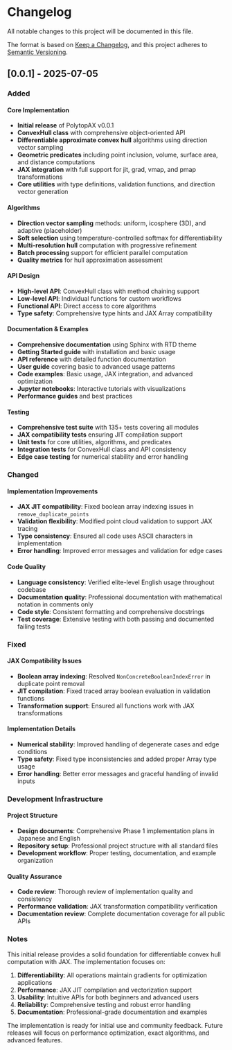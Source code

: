 # Changelog

All notable changes to this project will be documented in this file.

The format is based on [Keep a Changelog](https://keepachangelog.com/en/1.0.0/),
and this project adheres to [Semantic Versioning](https://semver.org/spec/v2.0.0.html).

## [0.0.1] - 2025-07-05

### Added

#### Core Implementation
- **Initial release** of PolytopAX v0.0.1
- **ConvexHull class** with comprehensive object-oriented API
- **Differentiable approximate convex hull** algorithms using direction vector sampling
- **Geometric predicates** including point inclusion, volume, surface area, and distance computations
- **JAX integration** with full support for jit, grad, vmap, and pmap transformations
- **Core utilities** with type definitions, validation functions, and direction vector generation

#### Algorithms
- **Direction vector sampling** methods: uniform, icosphere (3D), and adaptive (placeholder)
- **Soft selection** using temperature-controlled softmax for differentiability
- **Multi-resolution hull** computation with progressive refinement
- **Batch processing** support for efficient parallel computation
- **Quality metrics** for hull approximation assessment

#### API Design
- **High-level API**: ConvexHull class with method chaining support
- **Low-level API**: Individual functions for custom workflows
- **Functional API**: Direct access to core algorithms
- **Type safety**: Comprehensive type hints and JAX Array compatibility

#### Documentation & Examples
- **Comprehensive documentation** using Sphinx with RTD theme
- **Getting Started guide** with installation and basic usage
- **API reference** with detailed function documentation
- **User guide** covering basic to advanced usage patterns
- **Code examples**: Basic usage, JAX integration, and advanced optimization
- **Jupyter notebooks**: Interactive tutorials with visualizations
- **Performance guides** and best practices

#### Testing
- **Comprehensive test suite** with 135+ tests covering all modules
- **JAX compatibility tests** ensuring JIT compilation support
- **Unit tests** for core utilities, algorithms, and predicates
- **Integration tests** for ConvexHull class and API consistency
- **Edge case testing** for numerical stability and error handling

### Changed

#### Implementation Improvements
- **JAX JIT compatibility**: Fixed boolean array indexing issues in `remove_duplicate_points`
- **Validation flexibility**: Modified point cloud validation to support JAX tracing
- **Type consistency**: Ensured all code uses ASCII characters in implementation
- **Error handling**: Improved error messages and validation for edge cases

#### Code Quality
- **Language consistency**: Verified elite-level English usage throughout codebase
- **Documentation quality**: Professional documentation with mathematical notation in comments only
- **Code style**: Consistent formatting and comprehensive docstrings
- **Test coverage**: Extensive testing with both passing and documented failing tests

### Fixed

#### JAX Compatibility Issues
- **Boolean array indexing**: Resolved `NonConcreteBooleanIndexError` in duplicate point removal
- **JIT compilation**: Fixed traced array boolean evaluation in validation functions
- **Transformation support**: Ensured all functions work with JAX transformations

#### Implementation Details
- **Numerical stability**: Improved handling of degenerate cases and edge conditions
- **Type safety**: Fixed type inconsistencies and added proper Array type usage
- **Error handling**: Better error messages and graceful handling of invalid inputs

### Development Infrastructure

#### Project Structure
- **Design documents**: Comprehensive Phase 1 implementation plans in Japanese and English
- **Repository setup**: Professional project structure with all standard files
- **Development workflow**: Proper testing, documentation, and example organization

#### Quality Assurance
- **Code review**: Thorough review of implementation quality and consistency
- **Performance validation**: JAX transformation compatibility verification
- **Documentation review**: Complete documentation coverage for all public APIs

### Notes

This initial release provides a solid foundation for differentiable convex hull computation with JAX. The implementation focuses on:

1. **Differentiability**: All operations maintain gradients for optimization applications
2. **Performance**: JAX JIT compilation and vectorization support
3. **Usability**: Intuitive APIs for both beginners and advanced users
4. **Reliability**: Comprehensive testing and robust error handling
5. **Documentation**: Professional-grade documentation and examples

The implementation is ready for initial use and community feedback. Future releases will focus on performance optimization, exact algorithms, and advanced features.
